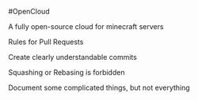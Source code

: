#OpenCloud

A fully open-source cloud for minecraft servers

Rules for Pull Requests

Create clearly understandable commits

Squashing or Rebasing is forbidden

Document some complicated things, but not everything